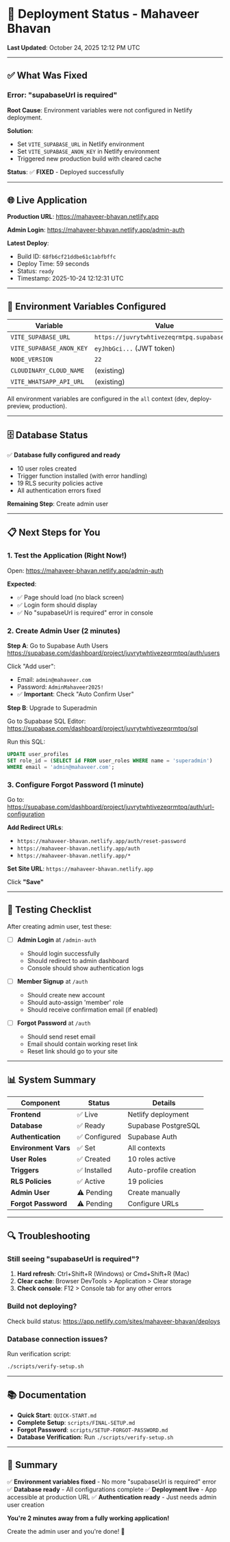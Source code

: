 # 🎉 Deployment Status - Mahaveer Bhavan

**Last Updated**: October 24, 2025 12:12 PM UTC

---

## ✅ What Was Fixed

### Error: "supabaseUrl is required"

**Root Cause**: Environment variables were not configured in Netlify deployment.

**Solution**:
- Set `VITE_SUPABASE_URL` in Netlify environment
- Set `VITE_SUPABASE_ANON_KEY` in Netlify environment
- Triggered new production build with cleared cache

**Status**: ✅ **FIXED** - Deployed successfully

---

## 🌐 Live Application

**Production URL**: https://mahaveer-bhavan.netlify.app

**Admin Login**: https://mahaveer-bhavan.netlify.app/admin-auth

**Latest Deploy**:
- Build ID: `68fb6cf21ddbe61c1abfbffc`
- Deploy Time: 59 seconds
- Status: `ready`
- Timestamp: 2025-10-24 12:12:31 UTC

---

## 🔧 Environment Variables Configured

| Variable | Value | Status |
|----------|-------|--------|
| `VITE_SUPABASE_URL` | `https://juvrytwhtivezeqrmtpq.supabase.co` | ✅ Set |
| `VITE_SUPABASE_ANON_KEY` | `eyJhbGci...` (JWT token) | ✅ Set |
| `NODE_VERSION` | `22` | ✅ Set |
| `CLOUDINARY_CLOUD_NAME` | (existing) | ✅ Set |
| `VITE_WHATSAPP_API_URL` | (existing) | ✅ Set |

All environment variables are configured in the `all` context (dev, deploy-preview, production).

---

## 🗄️ Database Status

✅ **Database fully configured and ready**

- 10 user roles created
- Trigger function installed (with error handling)
- 19 RLS security policies active
- All authentication errors fixed

**Remaining Step**: Create admin user

---

## 📋 Next Steps for You

### 1. Test the Application (Right Now!)

Open: https://mahaveer-bhavan.netlify.app/admin-auth

**Expected**:
- ✅ Page should load (no black screen)
- ✅ Login form should display
- ✅ No "supabaseUrl is required" error in console

### 2. Create Admin User (2 minutes)

**Step A**: Go to Supabase Auth Users
https://supabase.com/dashboard/project/juvrytwhtivezeqrmtpq/auth/users

Click "Add user":
- Email: `admin@mahaveer.com`
- Password: `AdminMahaveer2025!`
- ✅ **Important**: Check "Auto Confirm User"

**Step B**: Upgrade to Superadmin

Go to Supabase SQL Editor:
https://supabase.com/dashboard/project/juvrytwhtivezeqrmtpq/sql

Run this SQL:
```sql
UPDATE user_profiles
SET role_id = (SELECT id FROM user_roles WHERE name = 'superadmin')
WHERE email = 'admin@mahaveer.com';
```

### 3. Configure Forgot Password (1 minute)

Go to: https://supabase.com/dashboard/project/juvrytwhtivezeqrmtpq/auth/url-configuration

**Add Redirect URLs**:
- `https://mahaveer-bhavan.netlify.app/auth/reset-password`
- `https://mahaveer-bhavan.netlify.app/auth`
- `https://mahaveer-bhavan.netlify.app/*`

**Set Site URL**: `https://mahaveer-bhavan.netlify.app`

Click **"Save"**

---

## 🧪 Testing Checklist

After creating admin user, test these:

- [ ] **Admin Login** at `/admin-auth`
  - Should login successfully
  - Should redirect to admin dashboard
  - Console should show authentication logs

- [ ] **Member Signup** at `/auth`
  - Should create new account
  - Should auto-assign 'member' role
  - Should receive confirmation email (if enabled)

- [ ] **Forgot Password** at `/auth`
  - Should send reset email
  - Email should contain working reset link
  - Reset link should go to your site

---

## 📊 System Summary

| Component | Status | Details |
|-----------|--------|---------|
| **Frontend** | ✅ Live | Netlify deployment |
| **Database** | ✅ Ready | Supabase PostgreSQL |
| **Authentication** | ✅ Configured | Supabase Auth |
| **Environment Vars** | ✅ Set | All contexts |
| **User Roles** | ✅ Created | 10 roles active |
| **Triggers** | ✅ Installed | Auto-profile creation |
| **RLS Policies** | ✅ Active | 19 policies |
| **Admin User** | ⚠️ Pending | Create manually |
| **Forgot Password** | ⚠️ Pending | Configure URLs |

---

## 🔍 Troubleshooting

### Still seeing "supabaseUrl is required"?

1. **Hard refresh**: Ctrl+Shift+R (Windows) or Cmd+Shift+R (Mac)
2. **Clear cache**: Browser DevTools > Application > Clear storage
3. **Check console**: F12 > Console tab for any other errors

### Build not deploying?

Check build status: https://app.netlify.com/sites/mahaveer-bhavan/deploys

### Database connection issues?

Run verification script:
```bash
./scripts/verify-setup.sh
```

---

## 📚 Documentation

- **Quick Start**: `QUICK-START.md`
- **Complete Setup**: `scripts/FINAL-SETUP.md`
- **Forgot Password**: `scripts/SETUP-FORGOT-PASSWORD.md`
- **Database Verification**: Run `./scripts/verify-setup.sh`

---

## 🎯 Summary

✅ **Environment variables fixed** - No more "supabaseUrl is required" error
✅ **Database ready** - All configurations complete
✅ **Deployment live** - App accessible at production URL
✅ **Authentication ready** - Just needs admin user creation

**You're 2 minutes away from a fully working application!**

Create the admin user and you're done! 🚀
